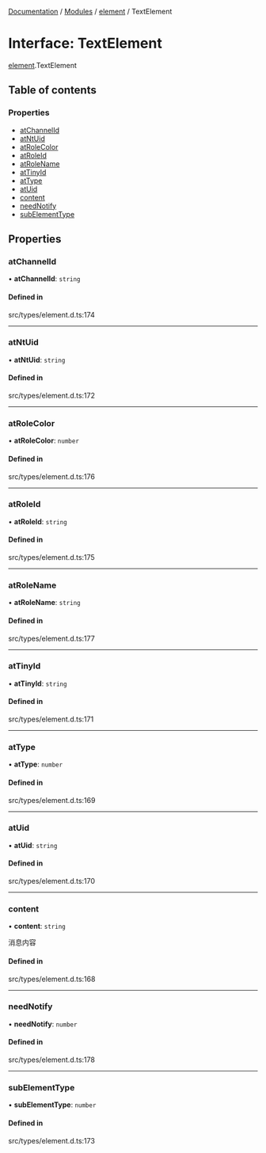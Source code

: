 [Documentation](../README.md) / [Modules](../modules.md) / [element](../modules/element.md) / TextElement

# Interface: TextElement

[element](../modules/element.md).TextElement

## Table of contents

### Properties

- [atChannelId](element.TextElement.md#atchannelid)
- [atNtUid](element.TextElement.md#atntuid)
- [atRoleColor](element.TextElement.md#atrolecolor)
- [atRoleId](element.TextElement.md#atroleid)
- [atRoleName](element.TextElement.md#atrolename)
- [atTinyId](element.TextElement.md#attinyid)
- [atType](element.TextElement.md#attype)
- [atUid](element.TextElement.md#atuid)
- [content](element.TextElement.md#content)
- [needNotify](element.TextElement.md#neednotify)
- [subElementType](element.TextElement.md#subelementtype)

## Properties

### atChannelId

• **atChannelId**: `string`

#### Defined in

src/types/element.d.ts:174

___

### atNtUid

• **atNtUid**: `string`

#### Defined in

src/types/element.d.ts:172

___

### atRoleColor

• **atRoleColor**: `number`

#### Defined in

src/types/element.d.ts:176

___

### atRoleId

• **atRoleId**: `string`

#### Defined in

src/types/element.d.ts:175

___

### atRoleName

• **atRoleName**: `string`

#### Defined in

src/types/element.d.ts:177

___

### atTinyId

• **atTinyId**: `string`

#### Defined in

src/types/element.d.ts:171

___

### atType

• **atType**: `number`

#### Defined in

src/types/element.d.ts:169

___

### atUid

• **atUid**: `string`

#### Defined in

src/types/element.d.ts:170

___

### content

• **content**: `string`

消息内容

#### Defined in

src/types/element.d.ts:168

___

### needNotify

• **needNotify**: `number`

#### Defined in

src/types/element.d.ts:178

___

### subElementType

• **subElementType**: `number`

#### Defined in

src/types/element.d.ts:173
